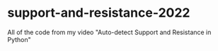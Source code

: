 # support-and-resistance-2022
All of the code from my video "Auto-detect Support and Resistance in Python"
